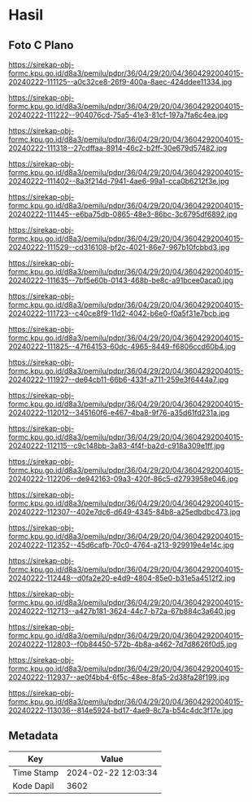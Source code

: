 # Hasil

## Foto C Plano

https://sirekap-obj-formc.kpu.go.id/d8a3/pemilu/pdpr/36/04/29/20/04/3604292004015-20240222-111125--a0c32ce8-26f9-400a-8aec-424ddee11334.jpg

https://sirekap-obj-formc.kpu.go.id/d8a3/pemilu/pdpr/36/04/29/20/04/3604292004015-20240222-111222--904076cd-75a5-41e3-81cf-197a7fa6c4ea.jpg

https://sirekap-obj-formc.kpu.go.id/d8a3/pemilu/pdpr/36/04/29/20/04/3604292004015-20240222-111318--27cdffaa-8914-46c2-b2ff-30e679d57482.jpg

https://sirekap-obj-formc.kpu.go.id/d8a3/pemilu/pdpr/36/04/29/20/04/3604292004015-20240222-111402--8a3f214d-7941-4ae6-99a1-cca0b6212f3e.jpg

https://sirekap-obj-formc.kpu.go.id/d8a3/pemilu/pdpr/36/04/29/20/04/3604292004015-20240222-111445--e6ba75db-0865-48e3-86bc-3c6795df6892.jpg

https://sirekap-obj-formc.kpu.go.id/d8a3/pemilu/pdpr/36/04/29/20/04/3604292004015-20240222-111529--cd316108-bf2c-4021-86e7-967b10fcbbd3.jpg

https://sirekap-obj-formc.kpu.go.id/d8a3/pemilu/pdpr/36/04/29/20/04/3604292004015-20240222-111635--7bf5e60b-0143-468b-be8c-a91bcee0aca0.jpg

https://sirekap-obj-formc.kpu.go.id/d8a3/pemilu/pdpr/36/04/29/20/04/3604292004015-20240222-111723--c40ce8f9-11d2-4042-b6e0-f0a5f31e7bcb.jpg

https://sirekap-obj-formc.kpu.go.id/d8a3/pemilu/pdpr/36/04/29/20/04/3604292004015-20240222-111825--47f64153-60dc-4965-8449-f6806ccd60b4.jpg

https://sirekap-obj-formc.kpu.go.id/d8a3/pemilu/pdpr/36/04/29/20/04/3604292004015-20240222-111927--de64cb11-66b6-433f-a711-259e3f6444a7.jpg

https://sirekap-obj-formc.kpu.go.id/d8a3/pemilu/pdpr/36/04/29/20/04/3604292004015-20240222-112012--345160f6-e467-4ba8-9f76-a35d61fd231a.jpg

https://sirekap-obj-formc.kpu.go.id/d8a3/pemilu/pdpr/36/04/29/20/04/3604292004015-20240222-112115--c9c148bb-3a83-4f4f-ba2d-c918a309e1ff.jpg

https://sirekap-obj-formc.kpu.go.id/d8a3/pemilu/pdpr/36/04/29/20/04/3604292004015-20240222-112206--de942163-09a3-420f-86c5-d2793958e046.jpg

https://sirekap-obj-formc.kpu.go.id/d8a3/pemilu/pdpr/36/04/29/20/04/3604292004015-20240222-112307--402e7dc6-d649-4345-84b8-a25edbdbc473.jpg

https://sirekap-obj-formc.kpu.go.id/d8a3/pemilu/pdpr/36/04/29/20/04/3604292004015-20240222-112352--45d6cafb-70c0-4764-a213-929919e4e14c.jpg

https://sirekap-obj-formc.kpu.go.id/d8a3/pemilu/pdpr/36/04/29/20/04/3604292004015-20240222-112448--d0fa2e20-e4d9-4804-85e0-b31e5a4512f2.jpg

https://sirekap-obj-formc.kpu.go.id/d8a3/pemilu/pdpr/36/04/29/20/04/3604292004015-20240222-112713--a427b181-3624-44c7-b72a-67b884c3a640.jpg

https://sirekap-obj-formc.kpu.go.id/d8a3/pemilu/pdpr/36/04/29/20/04/3604292004015-20240222-112803--f0b84450-572b-4b8a-a462-7d7d8626f0d5.jpg

https://sirekap-obj-formc.kpu.go.id/d8a3/pemilu/pdpr/36/04/29/20/04/3604292004015-20240222-112937--ae0f4bb4-6f5c-48ee-8fa5-2d38fa28f199.jpg

https://sirekap-obj-formc.kpu.go.id/d8a3/pemilu/pdpr/36/04/29/20/04/3604292004015-20240222-113036--814e5924-bd17-4ae9-8c7a-b54c4dc3f17e.jpg


## Metadata

| Key        | Value               |
| ---------- | ------------------- |
| Time Stamp | 2024-02-22 12:03:34 |
| Kode Dapil | 3602                |



